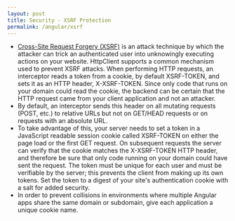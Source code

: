 ```yaml
---
layout: post
title: Security - XSRF Protection
permalink: /angular/xsrf
---
```


-	[Cross-Site Request Forgery (XSRF)]( https://en.wikipedia.org/wiki/Cross-site_request_forgery) is an attack technique by which the attacker can trick an authenticated user into unknowingly executing actions on your website. HttpClient supports a common mechanism used to prevent XSRF attacks. When performing HTTP requests, an interceptor reads a token from a cookie, by default XSRF-TOKEN, and sets it as an HTTP header, X-XSRF-TOKEN. Since only code that runs on your domain could read the cookie, the backend can be certain that the HTTP request came from your client application and not an attacker.
-	By default, an interceptor sends this header on all mutating requests (POST, etc.) to relative URLs but not on GET/HEAD requests or on requests with an absolute URL.
-	To take advantage of this, your server needs to set a token in a JavaScript readable session cookie called XSRF-TOKEN on either the page load or the first GET request. On subsequent requests the server can verify that the cookie matches the X-XSRF-TOKEN HTTP header, and therefore be sure that only code running on your domain could have sent the request. The token must be unique for each user and must be verifiable by the server; this prevents the client from making up its own tokens. Set the token to a digest of your site's authentication cookie with a salt for added security.
-	In order to prevent collisions in environments where multiple Angular apps share the same domain or subdomain, give each application a unique cookie name.

